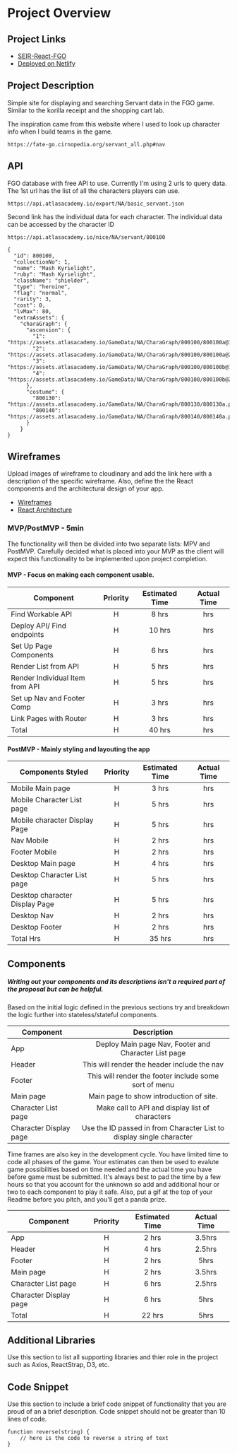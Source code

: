 # Project Overview

## Project Links

- [SEIR-React-FGO](https://github.com/aria414/seir-react-fgo)
- [Deployed on Netlify](https://seir-react-fgo.netlify.app/)

## Project Description

Simple site for displaying and searching Servant data in the FGO game. Similar to the korilla receipt and the shopping cart lab.

The inspiration came from this website where I used to look up character info when I build teams in the game.

```
https://fate-go.cirnopedia.org/servant_all.php#nav
```

## API

FGO database with free API to use. Currently I'm using 2 urls to query data. The 1st url has the list of all the characters players can use.

```
https://api.atlasacademy.io/export/NA/basic_servant.json
```

Second link has the individual data for each character. The individual data can be accessed by the character ID

```
https://api.atlasacademy.io/nice/NA/servant/800100
```

```
{
  "id": 800100,
  "collectionNo": 1,
  "name": "Mash Kyrielight",
  "ruby": "Mash Kyrielight",
  "className": "shielder",
  "type": "heroine",
  "flag": "normal",
  "rarity": 3,
  "cost": 0,
  "lvMax": 80,
  "extraAssets": {
    "charaGraph": {
      "ascension": {
        "1": "https://assets.atlasacademy.io/GameData/NA/CharaGraph/800100/800100a@1.png",
        "2": "https://assets.atlasacademy.io/GameData/NA/CharaGraph/800100/800100a@2.png",
        "3": "https://assets.atlasacademy.io/GameData/NA/CharaGraph/800100/800100b@1.png",
        "4": "https://assets.atlasacademy.io/GameData/NA/CharaGraph/800100/800100b@2.png"
      },
      "costume": {
        "800130": "https://assets.atlasacademy.io/GameData/NA/CharaGraph/800130/800130a.png",
        "800140": "https://assets.atlasacademy.io/GameData/NA/CharaGraph/800140/800140a.png"
      }
    }
}
```

## Wireframes

Upload images of wireframe to cloudinary and add the link here with a description of the specific wireframe. Also, define the the React components and the architectural design of your app.

- [Wireframes](https://drive.google.com/file/d/1Pl_BkyrFbi_PA2b_LPNhdwWSecAQNLWt/view?usp=sharing)
- [React Architecture](https://docs.google.com/drawings/d/1VBHthZz1P3aszosLFiFmN9Vi_7Jk4wEUIzoLny4NWrk/edit?usp=sharing)

### MVP/PostMVP - 5min

The functionality will then be divided into two separate lists: MPV and PostMVP. Carefully decided what is placed into your MVP as the client will expect this functionality to be implemented upon project completion.

#### MVP - Focus on making each component usable.

| Component                       | Priority | Estimated Time | Actual Time |
| ------------------------------- | :------: | :------------: | :---------: |
| Find Workable API               |    H     |     8 hrs      |     hrs     |
| Deploy API/ Find endpoints      |    H     |     10 hrs     |     hrs     |
| Set Up Page Components          |    H     |     6 hrs      |     hrs     |
| Render List from API            |    H     |     5 hrs      |     hrs     |
| Render Individual Item from API |    H     |     5 hrs      |     hrs     |
| Set up Nav and Footer Comp      |    H     |     3 hrs      |     hrs     |
| Link Pages with Router          |    H     |     3 hrs      |     hrs     |
| Total                           |    H     |     40 hrs     |     hrs     |

#### PostMVP - Mainly styling and layouting the app

| Components Styled              | Priority | Estimated Time | Actual Time |
| ------------------------------ | :------: | :------------: | :---------: |
| Mobile Main page               |    H     |     3 hrs      |     hrs     |
| Mobile Character List page     |    H     |     5 hrs      |     hrs     |
| Mobile character Display Page  |    H     |     5 hrs      |     hrs     |
| Nav Mobile                     |    H     |     2 hrs      |     hrs     |
| Footer Mobile                  |    H     |     2 hrs      |     hrs     |
| Desktop Main page              |    H     |     4 hrs      |     hrs     |
| Desktop Character List page    |    H     |     5 hrs      |     hrs     |
| Desktop character Display Page |    H     |     5 hrs      |     hrs     |
| Desktop Nav                    |    H     |     2 hrs      |     hrs     |
| Desktop Footer                 |    H     |     2 hrs      |     hrs     |
| Total Hrs                      |    H     |     35 hrs     |     hrs     |

## Components

##### Writing out your components and its descriptions isn't a required part of the proposal but can be helpful.

Based on the initial logic defined in the previous sections try and breakdown the logic further into stateless/stateful components.

| Component              |                             Description                              |
| ---------------------- | :------------------------------------------------------------------: |
| App                    |         Deploy Main page Nav, Footer and Character List page         |
| Header                 |             This will render the header include the nav              |
| Footer                 |        This will render the footer include some sort of menu         |
| Main page              |               Main page to show introduction of site.                |
| Character List page    |           Make call to API and display list of characters            |
| Character Display page | Use the ID passed in from Character List to display single character |

Time frames are also key in the development cycle. You have limited time to code all phases of the game. Your estimates can then be used to evalute game possibilities based on time needed and the actual time you have before game must be submitted. It's always best to pad the time by a few hours so that you account for the unknown so add and additional hour or two to each component to play it safe. Also, put a gif at the top of your Readme before you pitch, and you'll get a panda prize.

| Component              | Priority | Estimated Time | Actual Time |
| ---------------------- | :------: | :------------: | :---------: |
| App                    |    H     |     2 hrs      |   3.5hrs    |
| Header                 |    H     |     4 hrs      |   2.5hrs    |
| Footer                 |    H     |     2 hrs      |    5hrs     |
| Main page              |    H     |     2 hrs      |   3.5hrs    |
| Character List page    |    H     |     6 hrs      |   2.5hrs    |
| Character Display page |    H     |     6 hrs      |    5hrs     |
| Total                  |    H     |     22 hrs     |    5hrs     |

## Additional Libraries

Use this section to list all supporting libraries and thier role in the project such as Axios, ReactStrap, D3, etc.

## Code Snippet

Use this section to include a brief code snippet of functionality that you are proud of an a brief description. Code snippet should not be greater than 10 lines of code.

```
function reverse(string) {
	// here is the code to reverse a string of text
}
```
